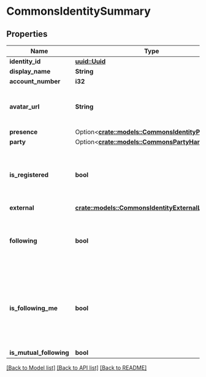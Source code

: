 # CommonsIdentitySummary

## Properties

Name | Type | Description | Notes
------------ | ------------- | ------------- | -------------
**identity_id** | [**uuid::Uuid**](uuid::Uuid.md) |  | 
**display_name** | **String** |  | 
**account_number** | **i32** |  | 
**avatar_url** | **String** | The URL of this identity's avatar image. | 
**presence** | Option<[**crate::models::CommonsIdentityPresence**](CommonsIdentityPresence.md)> |  | [optional]
**party** | Option<[**crate::models::CommonsPartyHandle**](CommonsPartyHandle.md)> |  | [optional]
**is_registered** | **bool** | Whether or not this identity is registered with a linked account. | 
**external** | [**crate::models::CommonsIdentityExternalLinks**](CommonsIdentityExternalLinks.md) |  | 
**following** | **bool** | Whether or not the requestee's identity is following this identity. | 
**is_following_me** | **bool** | Whether or not this identity is both followng and is followed by the requestee's identity. | 
**is_mutual_following** | **bool** |  | 

[[Back to Model list]](../README.md#documentation-for-models) [[Back to API list]](../README.md#documentation-for-api-endpoints) [[Back to README]](../README.md)


